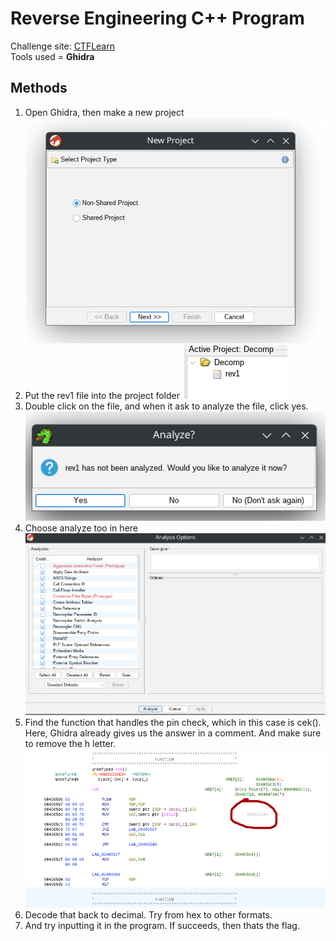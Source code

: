 # Reverse Engineering C++ Program 

Challenge site: [CTFLearn](https://ctflearn.com/challenge/379)<br>
Tools used =
**Ghidra**<br>

## Methods

1. Open Ghidra, then make a new project
![Ghidra](Screenshot_20250713_001448.png)
2. Put the rev1 file into the project folder
![Project Folder](Screenshot_20250713_002005.png)
3. Double click on the file, and when it ask to analyze the file, click yes.
![Analyze](Screenshot_20250713_002153.png)
4. Choose analyze too in here
![Analyze2](Screenshot_20250713_002249.png)
5. Find the function that handles the pin check, which in this case is cek(). Here, Ghidra already gives us the answer in a comment. And make sure to remove the h letter.
![Analyze3](Screenshot_20250713_002616.png)
6. Decode that back to decimal. Try from hex to other formats.
7. And try inputting it in the program. If succeeds, then thats the flag.



